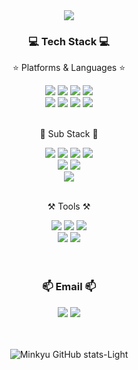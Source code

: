 <div align=center>
<div align=center>
  <img src="https://capsule-render.vercel.app/api?type=waving&color=auto&height=200&section=header&text=Minkyu%20GitHub!&fontSize=90" />
</div>
<div align=center>
	<h3>💻 Tech Stack 💻</h3>
	<p>⭐ Platforms & Languages ⭐</p>
</div>
<div align="center">
	<img src="https://img.shields.io/badge/Java-007396?style=flat&logo=Conda-Forge&logoColor=white" />
	<img src="https://img.shields.io/badge/Spring-6DB33F?style=flat&logo=Spring&logoColor=white" />
	<img src="https://img.shields.io/badge/Springboot-6DB33F?style=flat&logo=SpringBoot&logoColor=white" />
	<img src="https://img.shields.io/badge/Thymeleaf-005F0F?style=flat&logo=thymeleaf&logoColor=white" />
	<br>
	<img src="https://img.shields.io/badge/Mybatis-000000?style=flat&logo=Fluentd&logoColor=white" />	
  <img src="https://img.shields.io/badge/MySQL-4479A1?style=flat&logo=MySQL&logoColor=white" />
	<img src="https://img.shields.io/badge/React-61DAFB?style=flat&logo=React&logoColor=white" />
	<img src="https://img.shields.io/badge/JavaScript-F7DF1E?style=flat&logo=Javascript&logoColor=white" />
</div>
<br>
<div align=center>
	<p>🌠 Sub Stack 🌠</p>
</div>
<div align="center">
  <img src="https://img.shields.io/badge/JPA-6DB33F?style=flat&logo=Conda-Forge&logoColor=white" />
	<img src="https://img.shields.io/badge/Axios-5A29E4?style=flat&logo=Axios&logoColor=white" />
	<img src="https://img.shields.io/badge/Redux-764ABC?style=flat&logo=redux&logoColor=white" />
	<img src="https://img.shields.io/badge/ReactRouter-CA4245?style=flat&logo=reactrouter&logoColor=white" />
<br>
	<img src="https://img.shields.io/badge/AmazonAWS-232F3E?style=flat&logo=amazonaws&logoColor=white" />
	<img src="https://img.shields.io/badge/KakaoAPI-FFCD00?style=flat&logo=kakao&logoColor=white" /> 
	<br>
<!-- 	<img src="https://img.shields.io/badge/Firebase-FFCA28?style=flat&logo=Firebase&logoColor=white" /> -->
	<img src="https://img.shields.io/badge/Nginx-009639?style=flat&logo=Nginx&logoColor=white" />
</div>
<br>
<div align=center>
	<p>⚒️ Tools ⚒️</p>
</div>
<div align=center>
	<img src="https://img.shields.io/badge/Eclipse%20IDE-2C2255?style=flat&logo=EclipseIDE&logoColor=white" />
  <img src="https://img.shields.io/badge/Intellij%20IDEA-000000?style=flat&logo=IntellijIDEA&logoColor=white" />
  <img src="https://img.shields.io/badge/VS%20Code-007ACC?style=flat&logo=visualstudiocode&logoColor=white" />
<br>
  <img src="https://img.shields.io/badge/Tomcat-F8DC75?style=flat&logo=ApacheTomcat&logoColor=white" />
<!-- 	<img src="https://img.shields.io/badge/SVN-809CC9?style=flat&logo=Subversion&logoColor=white" /> -->
	<img src="https://img.shields.io/badge/GitHub-181717?style=flat&logo=GitHub&logoColor=white" />
</div>
<br><br>
<div align=center>
  <h3>📫 Email 📫</h3>
  <a href="mailto:koreamanggu@naver.com"><img src="https://img.shields.io/badge/Naver-03C75A?style=flat&logo=naver&logoColor=white&link=mailto:koreamanggu@naver.com"/></a>
  <a href="mailto:koreamanggu@gmail.com"><img src="https://img.shields.io/badge/Gmail-EA4335?style=flat&logo=gmail&logoColor=white&link=mailto:koreamanggu@gmail.com"/></a>
</div>
<br><br>
<div align=center>

  ![Minkyu GitHub stats-Light](https://github-readme-stats.vercel.app/api?username=Minkyu3018&show_icons=true&theme=dracula&count_private=true)
  
</div>
</div>



<!--
**Minkyu3018/Minkyu3018** is a ✨ _special_ ✨ repository because its `README.md` (this file) appears on your GitHub profile.

Here are some ideas to get you started:

- 🔭 I’m currently working on ...
- 🌱 I’m currently learning ...
- 👯 I’m looking to collaborate on ...
- 🤔 I’m looking for help with ...
- 💬 Ask me about ...
- 📫 How to reach me: ...
- 😄 Pronouns: ...
- ⚡ Fun fact: ...
-->
